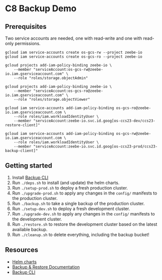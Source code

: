 # C8 Backup Demo

## Prerequisites
Two service accounts are needed, one with read-write and one with read-only permissions.

```shell
gcloud iam service-accounts create os-gcs-rw --project zeebe-io
gcloud iam service-accounts create os-gcs-ro --project zeebe-io

gcloud projects add-iam-policy-binding zeebe-io \
    --member "serviceAccount:os-gcs-rw@zeebe-io.iam.gserviceaccount.com" \
    --role "roles/storage.objectAdmin"

gcloud projects add-iam-policy-binding zeebe-io \
    --member "serviceAccount:os-gcs-ro@zeebe-io.iam.gserviceaccount.com" \
    --role "roles/storage.objectViewer"

gcloud iam service-accounts add-iam-policy-binding os-gcs-ro@zeebe-io.iam.gserviceaccount.com \
    --role roles/iam.workloadIdentityUser \
    --member "serviceAccount:zeebe-io.svc.id.goog[os-ccs23-dev/ccs23-restore-client]"

gcloud iam service-accounts add-iam-policy-binding os-gcs-rw@zeebe-io.iam.gserviceaccount.com \
    --role roles/iam.workloadIdentityUser \
    --member "serviceAccount:zeebe-io.svc.id.goog[os-ccs23-prod/ccs23-backup-client]"
```

## Getting started
1. Install [Backup CLI]
2. Run `./deps.sh` to install (and update) the helm charts.
3. Run `./setup-prod.sh` to deploy a fresh production cluster.
4. Run `./upgrade-prod.sh` to apply any changes in the `config/` manifests to the production cluster.
5. Run `./backup.sh` to take a single backup of the production cluster.
6. Run `./setup-dev.sh` to deploy a fresh development cluster.
7. Run `./upgrade-dev.sh` to apply any changes in the `config/` manifests to the development cluster.
8. Run `./restore.sh` to restore the development cluster based on the latest available backup.
9. Run `./cleanup.sh` to delete everything, including the backup bucket!

## Resources

- [Helm charts](https://github.com/camunda/camunda-platform-helm)
- [Backup & Restore Documentation](https://docs.camunda.io/docs/self-managed/backup-restore/backup-and-restore/)
- [Backup CLI]

[Backup CLI]: https://github.com/oleschoenburg/c8-backup